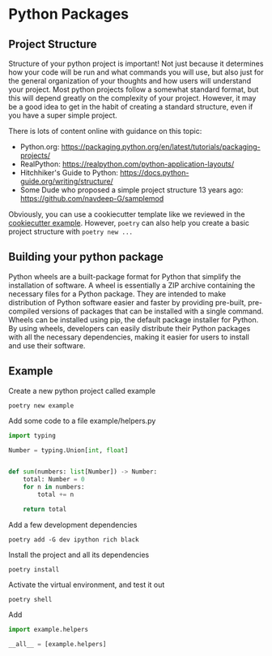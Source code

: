 # Python Packages

## Project Structure

Structure of your python project is important! Not just because it determines how your code will be run and what commands you will use, but also just for the general organization of your thoughts and how users will understand your project. Most python projects follow a somewhat standard format, but this will depend greatly on the complexity of your project. However, it may be a good idea to get in the habit of creating a standard structure, even if you have a super simple project.

There is lots of content online with guidance on this topic:

- Python.org: <https://packaging.python.org/en/latest/tutorials/packaging-projects/>
- RealPython: <https://realpython.com/python-application-layouts/>
- Hitchhiker's Guide to Python: <https://docs.python-guide.org/writing/structure/>
- Some Dude who proposed a simple project structure 13 years ago: <https://github.com/navdeep-G/samplemod>

Obviously, you can use a cookiecutter template like we reviewed in the [cookiecutter example](../cookiecutter/README.md). However, `poetry` can also help you create a basic project structure with `poetry new ...`

## Building your python package

Python wheels are a built-package format for Python that simplify the installation of software. A wheel is essentially a ZIP archive containing the necessary files for a Python package. They are intended to make distribution of Python software easier and faster by providing pre-built, pre-compiled versions of packages that can be installed with a single command. Wheels can be installed using pip, the default package installer for Python. By using wheels, developers can easily distribute their Python packages with all the necessary dependencies, making it easier for users to install and use their software.

## Example

Create a new python project called example

```shell
poetry new example
```

Add some code to a file example/helpers.py

```python title=example/helpers.py
import typing

Number = typing.Union[int, float]


def sum(numbers: list[Number]) -> Number:
    total: Number = 0
    for n in numbers:
        total += n

    return total

```

Add a few development dependencies

```shell
poetry add -G dev ipython rich black
```

Install the project and all its dependencies

```shell
poetry install
```

Activate the virtual environment, and test it out

```shell
poetry shell
```

Add 

```python title=example/__init__.py
import example.helpers

__all__ = [example.helpers]
```

